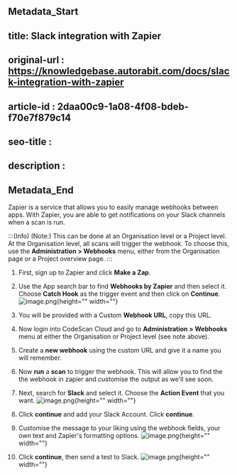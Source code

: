 ## Metadata_Start
## title: Slack integration with Zapier
## original-url : https://knowledgebase.autorabit.com/docs/slack-integration-with-zapier
## article-id : 2daa00c9-1a08-4f08-bdeb-f70e7f879c14
## seo-title : 
## description : 
## Metadata_End
Zapier is a service that allows you to easily manage webhooks between apps. With Zapier, you are able to get notifications on your Slack channels when a scan is run.

:::(Info) (Note:)
This can be done at an Organisation level or a Project level. At the Organisation level, all scans will trigger the webhook. To choose this, use the **Administration > Webhooks** menu, either from the Organisation page or a Project overview page.
:::

1. First, sign up to Zapier and click **Make a Zap**.
2. Use the App search bar to find **Webhooks by Zapier** and then select it. Choose **Catch Hook** as the trigger event and then click on **Continue**.
![image.png](https://cdn.document360.io/8711f4e7-c040-4616-aac9-d947f87e4619/Images/Documentation/image%28350%29.png){height="" width=""}

3. You will be provided with a Custom **Webhook URL**, copy this URL.
4. Now login into CodeScan Cloud and go to **Administration > Webhooks** menu at either the Organisation or Project level (see note above).

5. Create a **new webhook** using the custom URL and give it a name you will remember.
6. Now **run** a **scan** to trigger the webhook. This will allow you to find the the webhook in zapier and customise the output as we'll see soon.
7. Next,  search for **Slack** and select it. Choose the **Action Event** that you want.
![image.png](https://cdn.document360.io/8711f4e7-c040-4616-aac9-d947f87e4619/Images/Documentation/image%28351%29.png){height="" width=""}

8. Click **continue** and add your Slack Account.  Click **continue**.
9. Customise the message to your liking using the webhook fields, your own text and Zapier's formatting options.
![image.png](https://cdn.document360.io/8711f4e7-c040-4616-aac9-d947f87e4619/Images/Documentation/image%28352%29.png){height="" width=""}

10. Click **continue**, then send a test to Slack.
![image.png](https://cdn.document360.io/8711f4e7-c040-4616-aac9-d947f87e4619/Images/Documentation/image%28353%29.png){height="" width=""}
